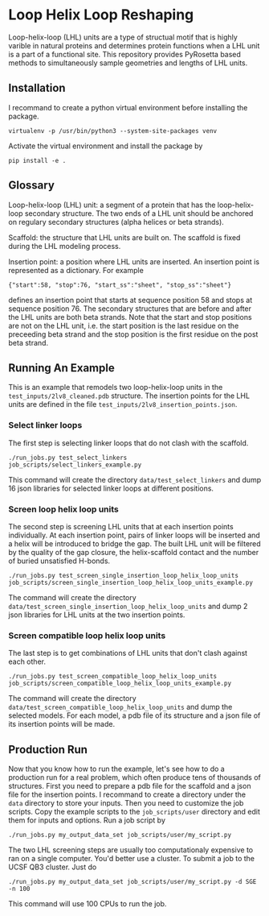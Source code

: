 # Loop Helix Loop Reshaping
Loop-helix-loop (LHL) units are a type of structual motif that is highly varible in natural proteins and determines protein functions when a LHL unit is a part of a functional site. This repository provides PyRosetta based methods to simultaneously sample geometries and lengths of LHL units.

## Installation
I recommand to create a python virtual environment before installing the package.
```
virtualenv -p /usr/bin/python3 --system-site-packages venv
```
Activate the virtual environment and install the package by
```
pip install -e .
```

## Glossary

Loop-helix-loop (LHL) unit: a segment of a protein that has the loop-helix-loop secondary structure. The two ends of a LHL unit should be anchored on regulary secondary structures (alpha helices or beta strands).

Scaffold: the structure that LHL units are built on. The scaffold is fixed during the LHL modeling process.

Insertion point: a position where LHL units are inserted. An insertion point is represented as a dictionary. For example
```
{"start":58, "stop":76, "start_ss":"sheet", "stop_ss":"sheet"}
```
defines an insertion point that starts at sequence position 58 and stops at sequence position 76. The secondary structures that are before and after the LHL units are both beta strands. Note that the start and stop positions are not on the LHL unit, i.e. the start position is the last residue on the preceeding beta strand and the stop position is the first residue on the post beta strand.

## Running An Example
This is an example that remodels two loop-helix-loop units in the `test_inputs/2lv8_cleaned.pdb` structure. The insertion points for the LHL units are defined in the file `test_inputs/2lv8_insertion_points.json`. 

### Select linker loops
The first step is selecting linker loops that do not clash with the scaffold.
```
./run_jobs.py test_select_linkers job_scripts/select_linkers_example.py
```
This command will create the directory `data/test_select_linkers` and dump 16 json libraries for selected linker loops at different positions.

### Screen loop helix loop units
The second step is screening LHL units that at each insertion points individually. At each insertion point, pairs of linker loops will be inserted and a helix will be introduced to bridge the gap. The built LHL unit will be filtered by the quality of the gap closure, the helix-scaffold contact and the number of buried unsatisfied H-bonds.
```
./run_jobs.py test_screen_single_insertion_loop_helix_loop_units job_scripts/screen_single_insertion_loop_helix_loop_units_example.py
```
The command will create the directory `data/test_screen_single_insertion_loop_helix_loop_units` and dump 2 json libraries for LHL units at the two insertion points.

### Screen compatible loop helix loop units
The last step is to get combinations of LHL units that don't clash against each other.
```
./run_jobs.py test_screen_compatible_loop_helix_loop_units job_scripts/screen_compatible_loop_helix_loop_units_example.py
```
The command will create the directory `data/test_screen_compatible_loop_helix_loop_units` and dump the selected models. For each model, a pdb file of its structure and a json file of its insertion points will be made.

## Production Run
Now that you know how to run the example, let's see how to do a production run for a real problem, which often produce tens of thousands of structures. First you need to prepare a pdb file for the scaffold and a json file for the insertion points. I recommand to create a directory under the `data` directory to store your inputs. Then you need to customize the job scripts. Copy the example scripts to the `job_scripts/user` directory and edit them for inputs and options. Run a job script by
```
./run_jobs.py my_output_data_set job_scripts/user/my_script.py
```
The two LHL screening steps are usually too computationaly expensive to ran on a single computer. You'd better use a cluster. To submit a job to the UCSF QB3 cluster. Just do
```
./run_jobs.py my_output_data_set job_scripts/user/my_script.py -d SGE -n 100
```
This command will use 100 CPUs to run the job.
